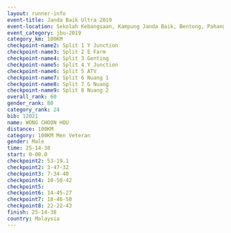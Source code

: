 ```yaml
---
layout: runner-info 
event-title: Janda Baik Ultra 2019
event-location: Sekolah Kebangsaan, Kampung Janda Baik, Bentong, Pahang, Malaysia
event_category: jbu-2019 
category_km: 100KM 
checkpoint-name2: Split 1 Y Junction  
checkpoint-name3: Split 2 E Farm  
checkpoint-name4: Split 3 Genting  
checkpoint-name5: Split 4 Y Junction 
checkpoint-name6: Split 5 ATV 
checkpoint-name7: Split 6 Nuang 1 
checkpoint-name8: Split 7 G Nuang 
checkpoint-name9: Split 8 Nuang 2 
overall_rank: 60
gender_rank: 80
category_rank: 24
bib: 12021
name: WONG CHOON HOU
distance: 100KM
category: 100KM Men Veteran
gender: Male
time: 25-14-38
start: 0-00.0
checkpoint2: 53-19.1
checkpoint2: 3-47-32
checkpoint3: 7-34-40
checkpoint4: 10-50-42
checkpoint5: 
checkpoint6: 14-45-27
checkpoint7: 18-46-50
checkpoint8: 22-22-43
finish: 25-14-38
country: Malaysia
---
```

